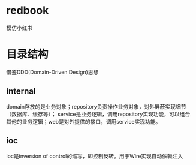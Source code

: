 # redbook
模仿小红书

# 目录结构
借鉴DDD(Domain-Driven Design)思想
## internal
domain存放的是业务对象；repository负责操作业务对象，对外屏蔽实现细节（数据库、缓存等）；
service是业务逻辑，调用repository实现功能，可以组合其他的业务逻辑；web是对外提供的接口，调用service实现功能。

## ioc
ioc是inversion of control的缩写，即控制反转。用于Wire实现自动依赖注入
